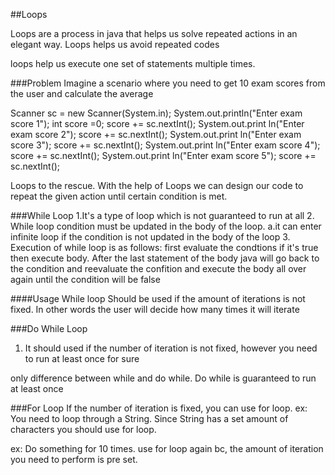 ##Loops 

Loops are a process in java that helps us solve 
repeated actions in an elegant way. Loops
helps us avoid repeated codes

loops help us execute one set of statements multiple times.


###Problem
Imagine a scenario where you need to get 
10 exam scores from the user and calculate the average

Scanner sc = new Scanner(System.in);
 System.out.println("Enter exam score 1");
int score =0; 
score += sc.nextInt();
System.out.print ln("Enter exam score 2");
score += sc.nextInt();
System.out.print ln("Enter exam score 3");
score += sc.nextInt();
System.out.print ln("Enter exam score 4");
score += sc.nextInt();
System.out.print ln("Enter exam score 5");
score += sc.nextInt();

Loops to the rescue. With the help of Loops we can design our code to repeat the given action 
until certain condition is met. 


###While Loop 
1.It's a type of loop which is not guaranteed to run at all
2. While loop condition must be updated in the body of the loop.
a.it can enter infinite loop if the condition is not updated in the body of the loop
3. Execution of while loop is as follows: first evaluate the condtions if it's true then execute 
body. After the last statement of the body java will go back to the condition and reevaluate
the confition and execute the body all over again until the condition will be false


####Usage 
While loop Should be used if the amount of iterations is not fixed. In other words the user will
decide how many times it will iterate


###Do While Loop

1. It should used if the number of iteration is not fixed, however you need to run at least once 
for sure


only difference between while and do while. Do while is guaranteed to run at least once



###For Loop 
If the number of iteration is fixed, you can use for loop.
ex: You need to loop through a String. Since String has a set amount of characters you should 
use for loop. 

ex: Do something for 10 times. use for loop again bc, the amount of iteration you need to perform is pre set. 
